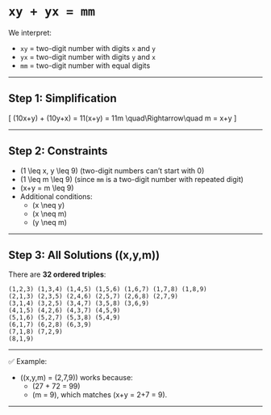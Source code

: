 # `xy + yx = mm`

We interpret:

- `xy` = two-digit number with digits `x` and `y`
- `yx` = two-digit number with digits `y` and `x`
- `mm` = two-digit number with equal digits

---

## Step 1: Simplification
\[
(10x+y) + (10y+x) = 11(x+y) = 11m \quad\Rightarrow\quad m = x+y
\]

---

## Step 2: Constraints
- \(1 \leq x, y \leq 9\) (two-digit numbers can’t start with 0)
- \(1 \leq m \leq 9\) (since `mm` is a two-digit number with repeated digit)
- \(x+y = m \leq 9\)
- Additional conditions:
  - \(x \neq y\)
  - \(x \neq m\)
  - \(y \neq m\)

---

## Step 3: All Solutions \((x,y,m)\)
There are **32 ordered triples**:

```
(1,2,3) (1,3,4) (1,4,5) (1,5,6) (1,6,7) (1,7,8) (1,8,9)
(2,1,3) (2,3,5) (2,4,6) (2,5,7) (2,6,8) (2,7,9)
(3,1,4) (3,2,5) (3,4,7) (3,5,8) (3,6,9)
(4,1,5) (4,2,6) (4,3,7) (4,5,9)
(5,1,6) (5,2,7) (5,3,8) (5,4,9)
(6,1,7) (6,2,8) (6,3,9)
(7,1,8) (7,2,9)
(8,1,9)
```


---

✅ Example:
- \((x,y,m) = (2,7,9)\) works because:
  - \(27 + 72 = 99\)
  - \(m = 9\), which matches \(x+y = 2+7 = 9\).

---

